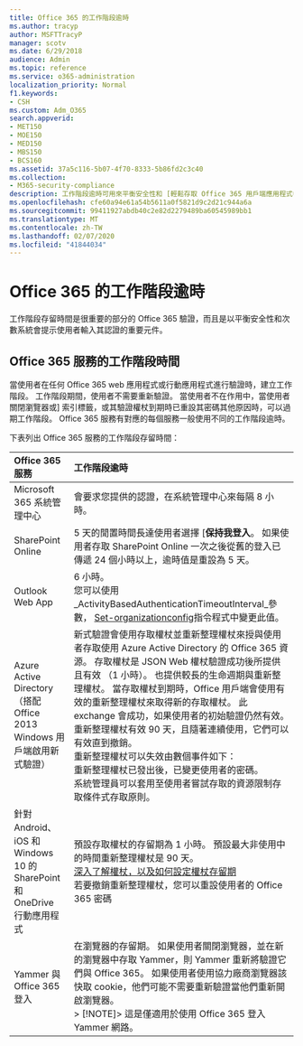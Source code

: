 ```yaml
---
title: Office 365 的工作階段逾時
ms.author: tracyp
author: MSFTTracyP
manager: scotv
ms.date: 6/29/2018
audience: Admin
ms.topic: reference
ms.service: o365-administration
localization_priority: Normal
f1.keywords:
- CSH
ms.custom: Adm_O365
search.appverid:
- MET150
- MOE150
- MED150
- MBS150
- BCS160
ms.assetid: 37a5c116-5b07-4f70-8333-5b86fd2c3c40
ms.collection:
- M365-security-compliance
description: 工作階段逾時可用來平衡安全性和 [輕鬆存取 Office 365 用戶端應用程式中。
ms.openlocfilehash: cfe60a94e61a54b5611a0f5821d9c2d21c944a6a
ms.sourcegitcommit: 99411927abdb40c2e82d2279489ba60545989bb1
ms.translationtype: MT
ms.contentlocale: zh-TW
ms.lasthandoff: 02/07/2020
ms.locfileid: "41844034"
---
```

# <a name="session-timeouts-for-office-365"></a>Office 365 的工作階段逾時

工作階段存留時間是很重要的部分的 Office 365 驗證，而且是以平衡安全性和次數系統會提示使用者輸入其認證的重要元件。
  
## <a name="session-times-for-office-365-services"></a>Office 365 服務的工作階段時間

當使用者在任何 Office 365 web 應用程式或行動應用程式進行驗證時，建立工作階段。 工作階段期間，使用者不需要重新驗證。 當使用者不在作用中，當使用者關閉瀏覽器或] 索引標籤，或其驗證權杖到期時已重設其密碼其他原因時，可以過期工作階段。 Office 365 服務有對應的每個服務一般使用不同的工作階段逾時。
  
下表列出 Office 365 服務的工作階段存留時間：
  
|**Office 365 服務**|**工作階段逾時**|
|:-----|:-----|
|Microsoft 365 系統管理中心  <br/> |會要求您提供的認證，在系統管理中心來每隔 8 小時。  <br/> |
|SharePoint Online  <br/> |5 天的閒置時間長達使用者選擇 [**保持我登入**。 如果使用者存取 SharePoint Online 一次之後從舊的登入已傳遞 24 個小時以上，逾時值是重設為 5 天。  <br/> |
|Outlook Web App  <br/> |6 小時。  <br/> 您可以使用_ActivityBasedAuthenticationTimeoutInterval_參數， [Set-organizationconfig](https://go.microsoft.com/fwlink/p/?LinkId=615378)指令程式中變更此值。  <br/> |
|Azure Active Directory  <br/> （搭配 Office 2013 Windows 用戶端啟用新式驗證）  <br/> | 新式驗證會使用存取權杖並重新整理權杖來授與使用者存取使用 Azure Active Directory 的 Office 365 資源。 存取權杖是 JSON Web 權杖驗證成功後所提供且有效 （1 小時）。 也提供較長的生命週期與重新整理權杖。 當存取權杖到期時，Office 用戶端會使用有效的重新整理權杖來取得新的存取權杖。 此 exchange 會成功，如果使用者的初始驗證仍然有效。  <br/>  重新整理權杖有效 90 天，且隨著連續使用，它們可以有效直到撤銷。  <br/>  重新整理權杖可以失效由數個事件如下：  <br/>  重新整理權杖已發出後，已變更使用者的密碼。  <br/>  系統管理員可以套用至使用者嘗試存取的資源限制存取條件式存取原則。  <br/> |
|針對 Android、 iOS 和 Windows 10 的 SharePoint 和 OneDrive 行動應用程式  <br/> |預設存取權杖的存留期為 1 小時。 預設最大非使用中的時間重新整理權杖是 90 天。  <br/> [深入了解權杖，以及如何設定權杖存留期](https://docs.microsoft.com/azure/active-directory/active-directory-configurable-token-lifetimes) <br/> 若要撤銷重新整理權杖，您可以重設使用者的 Office 365 密碼  <br/> |
|Yammer 與 Office 365 登入  <br/> |在瀏覽器的存留期。 如果使用者關閉瀏覽器，並在新的瀏覽器中存取 Yammer，則 Yammer 重新將驗證它們與 Office 365。 如果使用者使用協力廠商瀏覽器該快取 cookie，他們可能不需要重新驗證當他們重新開啟瀏覽器。  <br/> > [!NOTE]> 這是僅適用於使用 Office 365 登入 Yammer 網路。           |
   

